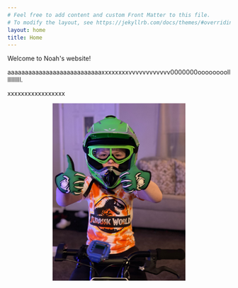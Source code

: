 ```yaml
---
# Feel free to add content and custom Front Matter to this file.
# To modify the layout, see https://jekyllrb.com/docs/themes/#overriding-theme-defaults
layout: home
title: Home
---
```


Welcome to Noah's website!

aaaaaaaaaaaaaaaaaaaaaaaaaaaxxxxxxxxvvvvvvvvvvvv0000000oooooooolllllllllll.

xxxxxxxxxxxxxxxxx

<!-- center the following image -->
<div style="text-align:center">
<img src="image1.jpeg" width="300" height="400" />
</div>

